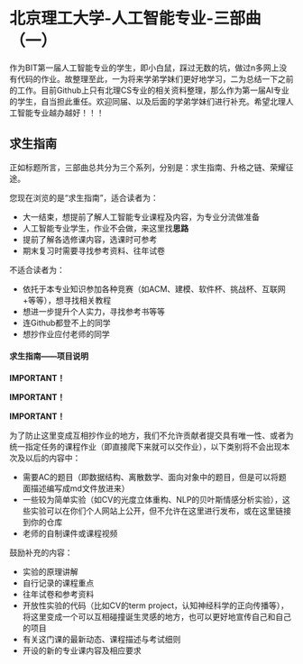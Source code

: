 # 北京理工大学-人工智能专业-三部曲（一）

作为BIT第一届人工智能专业的学生，即小白鼠，踩过无数的坑，做过n多网上没有代码的作业。故整理至此，一为将来学弟学妹们更好地学习，二为总结一下之前的工作。目前Github上只有北理CS专业的相关资料整理，那么作为第一届AI专业的学生，自当担此重任。欢迎同届、以及后面的学弟学妹们进行补充。希望北理人工智能专业越办越好！！！

## 求生指南

正如标题所言，三部曲总共分为三个系列，分别是：求生指南、升格之链、荣耀征途。

您现在浏览的是“求生指南”，适合读者为：

- 大一结束，想提前了解人工智能专业课程及内容，为专业分流做准备
- 人工智能专业学生，作业不会做，来这里找**思路**
- 提前了解各选修课内容，选课时可参考
- 期末复习时需要寻找参考资料、往年试卷

不适合读者为：

- 依托于本专业知识参加各种竞赛（如ACM、建模、软件杯、挑战杯、互联网+等等），想寻找相关教程
- 想进一步提升个人实力，寻找参考书等等
- 连Github都登不上的同学
- 想抄作业应付老师的同学

#### 求生指南——项目说明

**IMPORTANT！**

**IMPORTANT！**

**IMPORTANT！**

为了防止这里变成互相抄作业的地方，我们不允许贡献者提交具有唯一性、或者为统一指定任务的课程作业（即直接爬下来就可以交作业），以下类别将不会出现本次及以后的内容中：

- 需要AC的题目（即数据结构、离散数学、面向对象中的题目，但是可以将题面描述编写成md文件放进来）
- 一些较为简单实验（如CV的光度立体重构、NLP的贝叶斯情感分析实验），这些实验可以在你们个人网站上公开，但不允许在这里进行发布，或在这里链接到你的仓库
- 老师的自制课件或课程视频

鼓励补充的内容：

- 实验的原理讲解
- 自行记录的课程重点
- 往年试卷和参考资料
- 开放性实验的代码（比如CV的term project，认知神经科学的正向传播等），将这里变成一个可以互相碰撞诞生灵感的地方，也可以更好地宣传自己和自己的项目
- 有关这门课的最新动态、课程描述与考试细则
- 开设的新的专业课内容及相应要求
